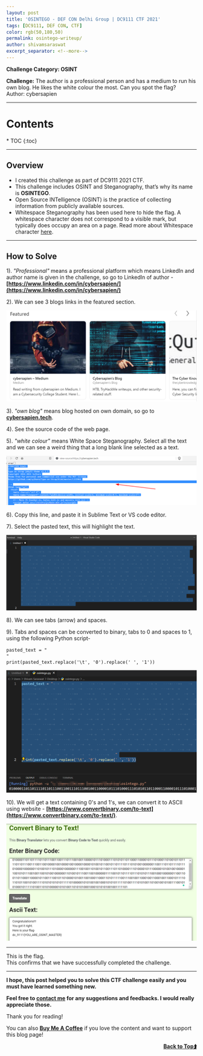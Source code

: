 ```yaml
---
layout: post
title: 'OSINTEGO - DEF CON Delhi Group | DC9111 CTF 2021'
tags: [DC9111, DEF CON, CTF]
color: rgb(50,180,50)
permalink: osintego-writeup/
author: shivamsaraswat
excerpt_separator: <!--more-->
---
```


**Challenge Category: OSINT**

**Challenge:**
The author is a professional person and has a medium to run his own blog. He likes the white colour the most. Can you spot the flag?
<br>Author: cybersapien

<!--more-->

<hr>

<h1 id="contents-">Contents <a name="top"></a></h1>
* TOC
{:toc}

<hr>

## Overview

* I created this challenge as part of DC9111 2021 CTF.
* This challenge includes OSINT and Steganography, that’s why its name is **OSINTEGO**.
* Open Source INTelligence (OSINT) is the practice of collecting information from publicly available sources.
* Whitespace Steganography has been used here to hide the flag. A whitespace character does not correspond to a visible mark, but typically does occupy an area on a page. Read more about Whitespace character [here](https://en.wikipedia.org/wiki/Whitespace_character).

<hr>

## How to Solve 

1). *"Professional"* means a professional platform which means LinkedIn and author name is given in the challenge, so go to LinkedIn of author - **[https://www.linkedin.com/in/cybersapien/](https://www.linkedin.com/in/cybersapien/)**

2). We can see 3 blogs links in the featured section.
<center><img src="/assets/img/ctf/dc9111-2021/featured-section.png" alt="Featured Section"></center>

3). *"own blog"* means blog hosted on own domain, so go to **[cybersapien.tech](https://cybersapien.tech/)**.

4). See the source code of the web page. 

5). *"white colour"* means White Space Steganography. Select all the text and we can see a weird thing that a long blank line selected as a text. 
<center><img src="/assets/img/ctf/dc9111-2021/source-code.png" alt="Featured Section"></center>

6). Copy this line, and paste it in Sublime Text or VS code editor.

7). Select the pasted text, this will highlight the text.
<center><img src="/assets/img/ctf/dc9111-2021/selected-text.png" alt="Featured Section"></center>

8).	We can see tabs (arrow) and spaces.

9).	Tabs and spaces can be converted to binary, tabs to 0 and spaces to 1, using the following Python script- 

```
pasted_text = "	 				  	  	    	  	   		  		   	   		 		  				 	   	 			   	 	 	  	  			  				 	   	 			  	 		 	  	    	  	   		   		  		 				 		 				 		 				 				 	 		 	  		 	  	    	   	 	 		 						  		   	  	    	   	 				 						  	 		 	   	 				 						   		 		  	 		 	  		   	  	 				   	 				 	   					 	 		 		 				  		 	 	   		 		  		 	 		 						  	 		 	   		  		 						    		 	  	    	   	 	 	   		 			 						  		  		  	  			  				 	  		   		 	  	 				 	 		  		 			  			  	 	     		   		 		  			 		  			 		  			 	    	  	 	  		 	 		    	 	 	 	 	 	     	 					 	 	 		 		 			 	 	 	     	 		    	 	 		  	 		 		 	 		   		 	 	 			 	     	 		  	 	 					 	 	 		  	 	 	 			 			 	 	 	 		 		     	 "
print(pasted_text.replace('\t', '0').replace(' ', '1'))
```
<center><img src="/assets/img/ctf/dc9111-2021/python-script.png" alt="Featured Section"></center>

10). We will get a text containing 0's and 1's, we can convert it to ASCII using website - **[https://www.convertbinary.com/to-text](https://www.convertbinary.com/to-text/)**.
<center><img src="/assets/img/ctf/dc9111-2021/convert-to-text.png" alt="Featured Section"></center>


<hr>

This is the flag.<br>
This confirms that we have successfully completed the challenge.

<hr>

**I hope, this post helped you to solve this CTF challenge easily and you must have learned something new.**

**Feel free to [contact me](/contact/) for any suggestions and feedbacks. I would really appreciate those.**

Thank you for reading!

You can also **[Buy Me A Coffee](https://www.buymeacoffee.com/cybersapien)** if you love the content and want to support this blog page!

<script type="text/javascript" src="https://cdnjs.buymeacoffee.com/1.0.0/button.prod.min.js" data-name="bmc-button" data-slug="cybersapien" data-color="#FFDD00" data-emoji=""  data-font="Cookie" data-text="Buy me a coffee" data-outline-color="#000000" data-font-color="#000000" data-coffee-color="#ffffff" ></script>

<a href="#top" style="float: right"><strong>Back to Top⮭</strong> </a>